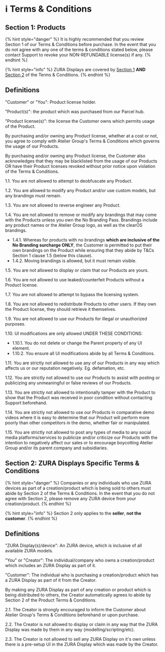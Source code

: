 # ℹ️ Terms & Conditions

## Section 1: Products

{% hint style="danger" %}
It is highly recommended that you review Section 1 of our Terms & Conditions before purchase. In the event that you do not agree with any one of the terms & conditions stated below, please contact Support to revoke your NON-REFUNDABLE license(s) if any.
{% endhint %}

{% hint style="info" %}
ZURA Displays are covered by [Section 1](terms.md#section-1-products) **AND** [Section 2](terms.md#section-2-zura-displays-specific-terms-and-conditions) of the Terms & Conditions.
{% endhint %}

## Definitions

"Customer" or "You": Product license holder.

"Product(s)": the product which was purchased from our Parcel hub.

"Product license(s)": the license the Customer owns which permits usage of the Product.



By purchasing and/or owning any Product license, whether at a cost or not, you agree to comply with Atelier Group's Terms & Conditions which governs the usage of our Products.

By purchasing and/or owning any Product license, the Customer also acknowledges that they may be blacklisted from the usage of our Products OR have their Product licenses revoked without prior notice upon violation of the Terms & Conditions.

1.1. You are not allowed to attempt to deobfuscate any Product.

1.2. You are allowed to modify any Product and/or use custom models, but any brandings must remain.

1.3. You are not allowed to reverse engineer any Product.

1.4. You are not allowed to remove or modify any brandings that may come with the Products unless you own the No Branding Pass. Brandings include any product names or the Atelier Group logo, as well as the clearOS brandings.

* 1.4.1. Whereas for products with no brandings **which are inclusive of the No Branding surcharge ONLY**, the Customer is permitted to put their own brandings on the Product while ensuring that they abide by T\&Cs Section 1 clause 1.5 (below this clause).
* 1.4.2. Moving brandings is allowed, but it must remain visible.

1.5. You are not allowed to display or claim that our Products are yours.

1.6. You are not allowed to use leaked/counterfeit Products without a Product license.

1.7. You are not allowed to attempt to bypass the licensing system.

1.8. You are not allowed to redistribute Products to other users. If they own the Product license, they should retrieve it themselves.

1.9. You are not allowed to use our Products for illegal or unauthorized purposes.

1.10. UI modifications are only allowed UNDER THESE CONDITIONS:

* 1.10.1. You do not delete or change the Parent property of any UI element.
* 1.10.2. You ensure all UI modifications abide by all Terms & Conditions.

1.11. You are strictly not allowed to use any of our Products in any way which affects us or our reputation negatively. Eg. defamation, etc.

1.12. You are strictly not allowed to use our Products to assist with posting or publicizing any unmeaningful or false reviews of our Products.

1.13. You are strictly not allowed to intentionally tamper with the Product to show that the Product was received in poor condition without contacting Support beforehand.

1.14. You are strictly not allowed to use our Products in comparative demo videos where it is easy to determine that our Product will perform more poorly than other competitors in the demo, whether fair or manipulated.

1.15. You are strictly not allowed to post any types of media to any social media platforms/services to publicize and/or criticize our Products with the intention to negatively affect our sales or to encourage boycotting Atelier Group and/or its parent company and subsidiaries.

## Section 2: ZURA Displays Specific Terms & Conditions

{% hint style="danger" %}
Companies or any individuals who use ZURA devices as part of a creation/product which is being sold to others must abide by Section 2 of the Terms & Conditions. In the event that you do not agree with Section 2, please remove any ZURA device from your creation/product.
{% endhint %}

{% hint style="info" %}
Section 2 only applies to the **seller**, **not the customer**.
{% endhint %}

## Definitions

"ZURA Display(s)/device": An ZURA device, which is inclusive of all available ZURA models.

"You" or "Creator": The individual/company who owns a creation/product which includes an ZURA Display as part of it.

"Customer": The individual who is purchasing a creation/product which has a ZURA Display as part of it from the Creator.



By making any ZURA Display as part of any creation or product which is being distributed to others, the Creator automatically agrees to abide by Section 2 of the Product Terms & Conditions.

2.1. The Creator is strongly encouraged to inform the Customer about Atelier Group's Terms & Conditions beforehand or upon purchase.

2.2. The Creator is not allowed to display or claim in any way that the ZURA Display was made by them in any way (modelling/scripting/etc).

2.3. The Creator is not allowed to sell any ZURA Display on it's own unless there is a pre-setup UI in the ZURA Display which was made by the Creator.
